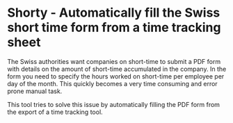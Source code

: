 # Shorty - Automatically fill the Swiss short time form from a time tracking sheet

The Swiss authorities want companies on short-time to submit a PDF form with details
on the amount of short-time accumulated in the company. In the form you need to specify
the hours worked on short-time per employee per day of the month. This quickly becomes
a very time consuming and error prone manual task. 

This tool tries to solve this issue by automatically filling the PDF form from the export
of a time tracking tool.
